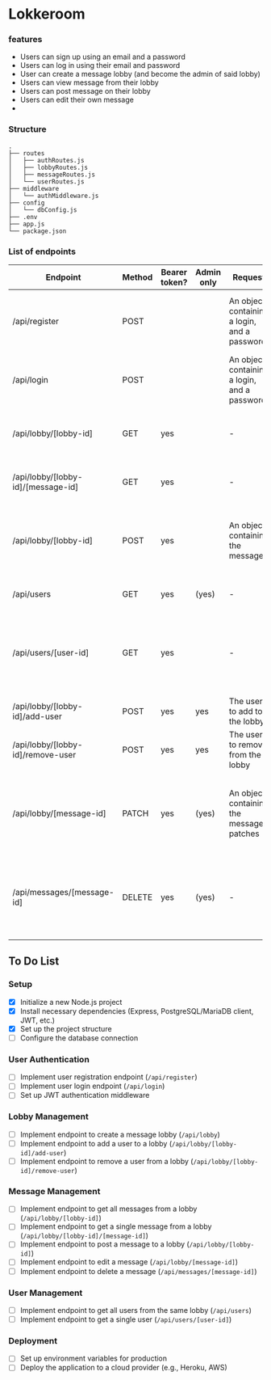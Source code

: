 # Lokkeroom

### features

-   Users can sign up using an email and a password
-   Users can log in using their email and password
-   User can create a message lobby (and become the admin of said lobby)
-   Users can view message from their lobby
-   Users can post message on their lobby
-   Users can edit their own message
-   

### Structure 
```plaintext
.
├── routes
│   ├── authRoutes.js
│   ├── lobbyRoutes.js
│   ├── messageRoutes.js
│   └── userRoutes.js
├── middleware
│   └── authMiddleware.js
├── config
│   └── dbConfig.js
├── .env
├── app.js
└── package.json
```


### List of endpoints
| Endpoint                           | Method | Bearer token? | Admin only | Request                                      | Response                                                                                                 |
| ---------------------------------- | ------ | ------------- | ---------- | -------------------------------------------- | -------------------------------------------------------------------------------------------------------- |
| /api/register                      | POST   |               |            | An object containing a login, and a password | A message stating the user has been created (or the approriate error, if any)                            |
| /api/login                         | POST   |               |            | An object containing a login, and a password | A JSON Web Token/session ID (or the approriate error, if any)                                            |
| /api/lobby/[lobby-id]              | GET    | yes           |            | -                                            | An array containing all the message from the lobby                                                       |
| /api/lobby/[lobby-id]/[message-id] | GET    | yes           |            | -                                            | A single message object from the lobby                                                                   |
| /api/lobby/[lobby-id]              | POST   | yes           |            | An object containing the message             | A message stating the message has been posted (or the approriate error, if any)                          |
| /api/users                         | GET    | yes           | (yes)      | -                                            | All the users from the same lobby                                                                        |
| /api/users/[user-id]               | GET    | yes           |            | -                                            | A single user. If the user is not an admin, can only get details from people that are in the same lobby. |
| /api/lobby/[lobby-id]/add-user     | POST   | yes           | yes        | The user to add to the lobby                 | Add an user to a lobby                                                                                   |
| /api/lobby/[lobby-id]/remove-user  | POST   | yes           | yes        | The user to remove from the lobby            | Removes an user from the lobby                                                                           |
| /api/lobby/[message-id]            | PATCH  | yes           | (yes)      | An object containing the message patches     | Edit a message. Users can only edit their own messages, unless they are admins.                          |
| /api/messages/[message-id]         | DELETE | yes           | (yes)      | -                                            | Delete a message. Users can only edit their own messages, unless they are admins.                        |

## To Do List

### Setup
- [x] Initialize a new Node.js project
- [x] Install necessary dependencies (Express, PostgreSQL/MariaDB client, JWT, etc.)
- [x] Set up the project structure
- [ ] Configure the database connection

### User Authentication
- [ ] Implement user registration endpoint (`/api/register`)
- [ ] Implement user login endpoint (`/api/login`)
- [ ] Set up JWT authentication middleware

### Lobby Management
- [ ] Implement endpoint to create a message lobby (`/api/lobby`)
- [ ] Implement endpoint to add a user to a lobby (`/api/lobby/[lobby-id]/add-user`)
- [ ] Implement endpoint to remove a user from a lobby (`/api/lobby/[lobby-id]/remove-user`)

### Message Management
- [ ] Implement endpoint to get all messages from a lobby (`/api/lobby/[lobby-id]`)
- [ ] Implement endpoint to get a single message from a lobby (`/api/lobby/[lobby-id]/[message-id]`)
- [ ] Implement endpoint to post a message to a lobby (`/api/lobby/[lobby-id]`)
- [ ] Implement endpoint to edit a message (`/api/lobby/[message-id]`)
- [ ] Implement endpoint to delete a message (`/api/messages/[message-id]`)

### User Management
- [ ] Implement endpoint to get all users from the same lobby (`/api/users`)
- [ ] Implement endpoint to get a single user (`/api/users/[user-id]`)

### Deployment
- [ ] Set up environment variables for production
- [ ] Deploy the application to a cloud provider (e.g., Heroku, AWS)